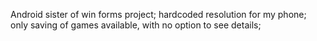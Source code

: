 Android sister of win forms project;
hardcoded resolution for my phone;
only saving of games available, with no option to see details;
